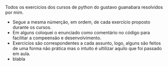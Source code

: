 Todos os exercicios dos cursos de python do gustavo guanabara resolvidos por mim.

- Segue a mesma númerção, em ordem, de cada exercício proposto durante os cursos.
- Em alguns coloquei o enunciado como comentário no código para facilitar a compeensão e desenvolvimento.
- Exercicios são correspondentes a cada assunto, logo, alguns são feitos de uma forma não prática mas o intuito é ultilizar aquilo que foi passado em aula.
- blabla
  
